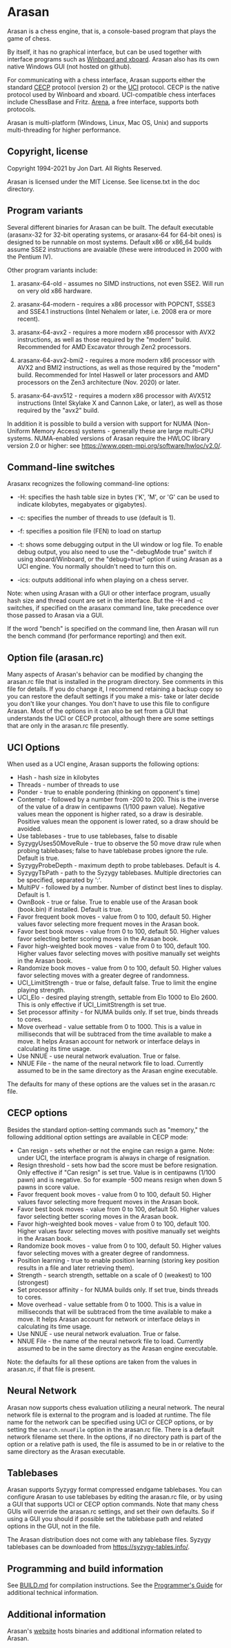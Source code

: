 # Arasan

Arasan is a chess engine, that is, a console-based program that plays the game of chess.

By itself, it has no graphical interface, but can be used together with interface programs such as [Winboard and xboard](https://www.gnu.org/software/xboard/). Arasan also has its own native Windows GUI (not hosted on github).

For communicating with a chess interface, Arasan supports either the standard [CECP](http://home.hccnet.nl/h.g.muller/engine-intf.html) protocol (version 2) or the [UCI](https://www.chessprogramming.org/Chess_Engine_Communication_Protocol) protocol. CECP is the native protocol used by Winboard and xboard. UCI-compatible chess interfaces include ChessBase and Fritz. [Arena](http://www.playwitharena.de/), a free interface, supports both protocols.

Arasan is multi-platform (Windows, Linux, Mac OS, Unix) and supports multi-threading for higher performance.

## Copyright, license

Copyright 1994-2021 by Jon Dart. All Rights Reserved.

Arasan is licensed under the MIT License. See license.txt in the doc directory.

## Program variants

Several different binaries for Arasan can be built. The default
executable (arasanx-32 for 32-bit operating systems, or arasanx-64 for
64-bit ones) is designed to be runnable on most systems. Default x86 or x86_64 builds
assume SSE2 instructions are avaiable (these were introduced in 2000
with the Pentium IV).

Other program variants include:

1. arasanx-64-old - assumes no SIMD instructions, not even SSE2. Will run on very old x86 hardware.

2. arasanx-64-modern - requires a x86 processor with POPCNT, SSSE3 and SSE4.1 instructions (Intel Nehalem or later,
i.e. 2008 era or more recent).

3. arasanx-64-avx2 - requires a more modern x86 processor with AVX2 instructions,
as well as those required by the "modern" build. Recommended for AMD
Excavator through Zen2 processors.

4. arasanx-64-avx2-bmi2 - requires a more modern x86 processor with AVX2 and BMI2 instructions,
as well as those required by the "modern" build. Recommended for Intel Haswell or later processors
and AMD processors on the Zen3 architecture (Nov. 2020) or later.

5. arasanx-64-avx512 - requires a modern x86 processor with AVX512 instructions (Intel
Skylake X and Cannon Lake, or later), as well as those required by the "avx2" build.

In addition it is possible to build a version with support for NUMA (Non-
Uniform Memory Access) systems - generally these are large multi-CPU systems.
NUMA-enabled versions of Arasan require the HWLOC library version 2.0
or higher: see https://www.open-mpi.org/software/hwloc/v2.0/.

## Command-line switches

Arasanx recognizes the following command-line options:

- -H: specifies the hash table size in bytes ('K', 'M', or 'G' can be used to indicate
kilobytes, megabyates or gigabytes). 

- -c: specifies the number of threads to use (default is 1).

- -f: specifies a position file (FEN) to load on startup

- -t: shows some debugging output in the UI window or log file. To
enable debug output, you also need to use the "-debugMode true" switch
if using xboard/Winboard, or the "debug=true" option if using Arasan
as a UCI engine. You normally shouldn't need to turn this on.

- -ics: outputs additional info when playing on a chess server.

Note: when using Arasan with a GUI or other interface program, usually
hash size and thread count are set in the interface. But the -H and -c
switches, if specified on the arasanx command line, take precedence
over those passed to Arasan via a GUI.

If the word "bench" is specified on the command line, then Arasan will
run the bench command (for performance reporting) and then exit.

## Option file (arasan.rc)

Many aspects of Arasan's behavior can be modified by changing the
arasan.rc file that is installed in the program directory. See comments
in this file for details. If you do change it, I recommend retaining a
backup copy so you can restore the default settings if you make a mis-
take or later decide you don't like your changes. You don't have to use
this file to configure Arasan. Most of the options in it can also be
set from a GUI that understands the UCI or CECP protocol, although there
are some settings that are only in the arasan.rc file presently.

## UCI Options

When used as a UCI engine, Arasan supports the following options:

- Hash - hash size in kilobytes
- Threads - number of threads to use
- Ponder - true to enable pondering (thinking on opponent's time)
- Contempt - followed by a number from -200 to 200. This is the inverse of
the value of a draw in centipawns (1/100 pawn value). Negative values
mean the opponent is higher rated, so a draw is desirable. Positive values
mean the opponent is lower rated, so a draw should be avoided.
- Use tablebases - true to use tablebases, false to disable
- SyzygyUses50MoveRule - true to observe the 50 move draw rule when probing
tablebases; false to have tablebase probes ignore the rule. Default is true.
- SyzygyProbeDepth - maximum depth to probe tablebases. Default is 4.
- SyzygyTbPath - path to the Syzygy tablebases. Multiple directories can
be specified, separated by ':'.
- MultiPV - followed by a number. Number of distinct best lines to display.
Default is 1.
- OwnBook - true or false. True to enable use of the Arasan book (book.bin)
if installed. Default is true.
- Favor frequent book moves - value from 0 to 100, default 50. Higher values
favor selecting more frequent moves in the Arasan book.
- Favor best book moves - value from 0 to 100, default 50. Higher values
favor selecting better scoring moves in the Arasan book.
- Favor high-weighted book moves - value from 0 to 100, default 100. Higher values
favor selecting moves with positive manually set weights in the Arasan book.
- Randomize book moves - value from 0 to 100, default 50. Higher values
favor selecting moves with a greater degree of randomness.
- UCI_LimitStrength - true or false, default false. True to limit the engine
playing strength.
- UCI_Elo - desired playing strength, settable from Elo 1000 to Elo 2600. This is
only effective if UCI_LimitStrength is set true.
- Set processor affinity - for NUMA builds only. If set true, binds threads to
cores.
- Move overhead - value settable from 0 to 1000. This is a value in milliseconds
that will be subtraced from the time available to make a move. It helps Arasan
account for network or interface delays in calculating its time usage.
- Use NNUE - use neural network evaluation. True or false.
- NNUE File - the name of the neural network file to load. Currently assumed to be
in the same directory as the Arasan engine executable.

The defaults for many of these options are the values set in the arasan.rc file.

## CECP options

Besides the standard option-setting commands such as "memory," the following additional
option settings are available in CECP mode:

- Can resign - sets whether or not the engine can resign a game. Note: under UCI, the
interface program is always in charge of resignation.
- Resign threshold - sets how bad the score must be before resignation.
Only effective if "Can resign" is set true. Value is in centipawns
(1/100 pawn) and is negative. So for example -500 means resign when
down 5 pawns in score value.
- Favor frequent book moves - value from 0 to 100, default 50. Higher values
favor selecting more frequent moves in the Arasan book.
- Favor best book moves - value from 0 to 100, default 50. Higher values
favor selecting better scoring moves in the Arasan book.
- Favor high-weighted book moves - value from 0 to 100, default 100. Higher values
favor selecting moves with positive manually set weights in the Arasan book.
- Randomize book moves - value from 0 to 100, default 50. Higher values
favor selecting moves with a greater degree of randomness.
- Position learning - true to enable position learning (storing
key position results in a file and later retrieving them).
- Strength - search strength, settable on a scale of 0 (weakest) to 100 (strongest)
- Set processor affinity - for NUMA builds only. If set true, binds threads to
cores.
- Move overhead - value settable from 0 to 1000. This is a value in milliseconds
that will be subtraced from the time available to make a move. It helps Arasan
account for network or interface delays in calculating its time usage.
- Use NNUE - use neural network evaluation. True or false.
- NNUE File - the name of the neural network file to load. Currently assumed to be
in the same directory as the Arasan engine executable.

Note: the defaults for all these options are taken from the values in arasan.rc,
if that file is present.

## Neural Network

Arasan now supports chess evaluation utilizing a neural network. The
neural network file is external to the program and is loaded at
runtime. The file name for the network can be specified using UCI or
CECP options, or by setting the `search.nnueFile` option in the
arasan.rc file. There is a default network filename set there. In the
options, if no directory path is part of the option or a relative path
is used, the file is assumed to be in or relative to the same
directory as the Arasan executable.

## Tablebases

Arasan supports Syzygy format compressed endgame tablebases. You can configure
Arasan to use tablebases by editing the arasan.rc file, or by using a
GUI that supports UCI or CECP option commands. Note that many
chess GUIs will override the arasan.rc settings, and set their own defaults.
So if using a GUI you should if possible set the tablebase path and related
options in the GUI, not in the file.

The Arasan distribution does not come with any tablebase files. Syzygy
tablebases can be downloaded from https://syzygy-tables.info/.

## Programming and build information

See [BUILD.md](https://github.com/jdart1/arasan-chess/blob/master/doc/BUILD.md) for compilation instructions. See
the [Programmer's Guide](https://arasanchess.org/programr.shtml) for additional technical information.

## Additional information

Arasan's [website](http://www.arasanchess.org) hosts binaries and additional information
related to Arasan.
